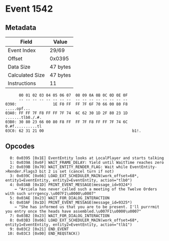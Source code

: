 # Event 1542

## Metadata

| Field           | Value    |
|-----------------|----------|
| Event Index     | 29/69    |
| Offset          | 0x0395   |
| Data Size       | 47 bytes |
| Calculated Size | 47 bytes |
| Instructions    | 11       |

```
      00 01 02 03 04 05 06 07  08 09 0A 0B 0C 0D 0E 0F
      -- -- -- -- -- -- -- --  -- -- -- -- -- -- -- --
0390:                1E F0 FF  FF 7F 6F 70 66 00 80 F8       .....opf...
03A0: FF FF 7F F8 FF FF 7F 74  6C 62 30 1D 2F 80 23 1D  .......tlb0./.#.
03B0: 30 80 23 66 00 80 F8 FF  FF 7F F8 FF FF 7F 74 6C  0.#f..........tl
03C0: 62 31 21 00                                       b1!.            
```

## Opcodes

```
  0: 0x0395 [0x1E] EventEntity looks at LocalPlayer and starts talking
  1: 0x039A [0x6F] WAIT_FRAME_DELAY: Yield until WaitTime reaches zero
  2: 0x039B [0x70] WAIT_ENTITY_RENDER_FLAG: Wait while EventEntity->Render.Flags3 bit 2 is set (cancel turn if not)
  3: 0x039C [0x66] LOAD_EXT_SCHEDULER_MAIN(work_offset=68*, entity1=EventEntity, entity2=EventEntity, action="tlb0")
  4: 0x03AB [0x1D] PRINT_EVENT_MESSAGE(message_id=9324*)
    → "Arciela has never called such a meeting of the Twelve Orders with such urrrgency.\u007F1\u0000\u0007"
  5: 0x03AE [0x23] WAIT_FOR_DIALOG_INTERACTION
  6: 0x03AF [0x1D] PRINT_EVENT_MESSAGE(message_id=9325*)
    → "She has informed us that you are to be present. I'll purrrmit you entry once the heads have assembled.\u007F1\u0000\u0007"
  7: 0x03B2 [0x23] WAIT_FOR_DIALOG_INTERACTION
  8: 0x03B3 [0x66] LOAD_EXT_SCHEDULER_MAIN(work_offset=68*, entity1=EventEntity, entity2=EventEntity, action="tlb1")
  9: 0x03C2 [0x21] END_EVENT
 10: 0x03C3 [0x00] END_REQSTACK()
```
